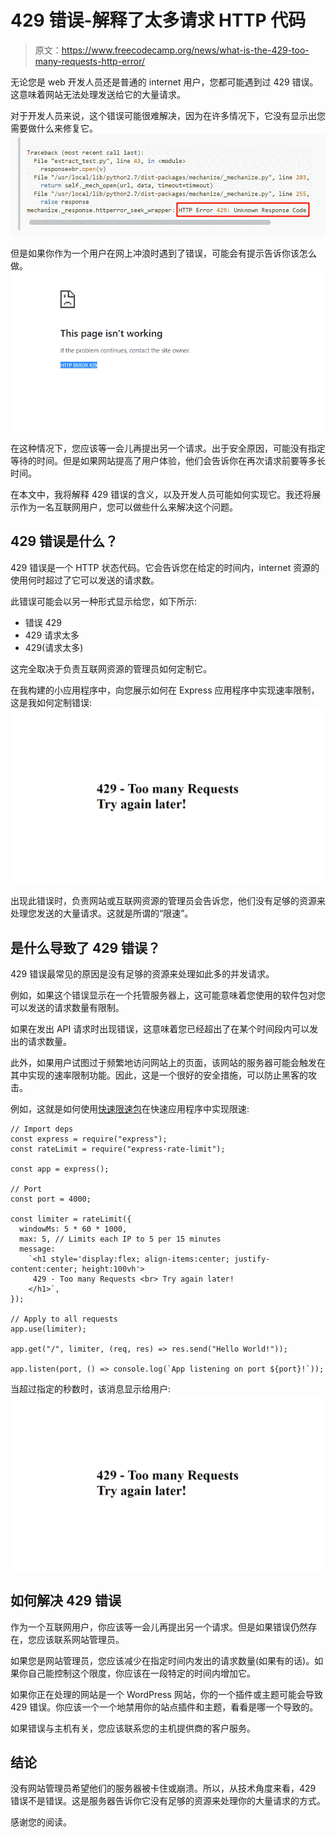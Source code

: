 # 429 错误-解释了太多请求 HTTP 代码

> 原文：<https://www.freecodecamp.org/news/what-is-the-429-too-many-requests-http-error/>

无论您是 web 开发人员还是普通的 internet 用户，您都可能遇到过 429 错误。这意味着网站无法处理发送给它的大量请求。

对于开发人员来说，这个错误可能很难解决，因为在许多情况下，它没有显示出您需要做什么来修复它。
![deve-429](img/878a4e17d3809abb8071290ecec30ace.png)

但是如果你作为一个用户在网上冲浪时遇到了错误，可能会有提示告诉你该怎么做。
![429-clinet](img/e7c95369a6cfd4ee9b18795424675153.png)

在这种情况下，您应该等一会儿再提出另一个请求。出于安全原因，可能没有指定等待的时间。但是如果网站提高了用户体验，他们会告诉你在再次请求前要等多长时间。

在本文中，我将解释 429 错误的含义，以及开发人员可能如何实现它。我还将展示作为一名互联网用户，您可以做些什么来解决这个问题。

## 429 错误是什么？

429 错误是一个 HTTP 状态代码。它会告诉您在给定的时间内，internet 资源的使用何时超过了它可以发送的请求数。

此错误可能会以另一种形式显示给您，如下所示:

*   错误 429
*   429 请求太多
*   429(请求太多)

这完全取决于负责互联网资源的管理员如何定制它。

在我构建的小应用程序中，向您展示如何在 Express 应用程序中实现速率限制，这是我如何定制错误:
![custom429](img/70668013939ab3ca55cbb32d94e5966c.png)

出现此错误时，负责网站或互联网资源的管理员会告诉您，他们没有足够的资源来处理您发送的大量请求。这就是所谓的“限速”。

## 是什么导致了 429 错误？

429 错误最常见的原因是没有足够的资源来处理如此多的并发请求。

例如，如果这个错误显示在一个托管服务器上，这可能意味着您使用的软件包对您可以发送的请求数量有限制。

如果在发出 API 请求时出现错误，这意味着您已经超出了在某个时间段内可以发出的请求数量。

此外，如果用户试图过于频繁地访问网站上的页面，该网站的服务器可能会触发在其中实现的速率限制功能。因此，这是一个很好的安全措施，可以防止黑客的攻击。

例如，这就是如何使用[快速限速包](https://www.npmjs.com/package/express-rate-limit)在快速应用程序中实现限速:

```
// Import deps
const express = require("express");
const rateLimit = require("express-rate-limit");

const app = express();

// Port
const port = 4000;

const limiter = rateLimit({
  windowMs: 5 * 60 * 1000,
  max: 5, // Limits each IP to 5 per 15 minutes
  message:
    `<h1 style='display:flex; align-items:center; justify-content:center; height:100vh'>
     429 - Too many Requests <br> Try again later!
    </h1>`,
});

// Apply to all requests
app.use(limiter);

app.get("/", limiter, (req, res) => res.send("Hello World!"));

app.listen(port, () => console.log(`App listening on port ${port}!`)); 
```

当超过指定的秒数时，该消息显示给用户:
![custom429](img/70668013939ab3ca55cbb32d94e5966c.png)

## 如何解决 429 错误

作为一个互联网用户，你应该等一会儿再提出另一个请求。但是如果错误仍然存在，您应该联系网站管理员。

如果您是网站管理员，您应该减少在指定时间内发出的请求数量(如果有的话)。如果你自己能控制这个限度，你应该在一段特定的时间内增加它。

如果你正在处理的网站是一个 WordPress 网站，你的一个插件或主题可能会导致 429 错误。你应该一个一个地禁用你的站点插件和主题，看看是哪一个导致的。

如果错误与主机有关，您应该联系您的主机提供商的客户服务。

## 结论

没有网站管理员希望他们的服务器被卡住或崩溃。所以，从技术角度来看，429 错误不是错误。这是服务器告诉你它没有足够的资源来处理你的大量请求的方式。

感谢您的阅读。